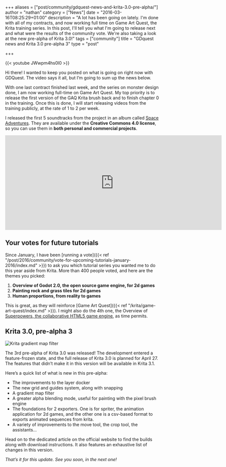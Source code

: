 +++
aliases = ["post/community/gdquest-news-and-krita-3.0-pre-alpha/"]
author = "nathan"
category = ["News"]
date = "2016-03-16T08:25:29+01:00"
description = "A lot has been going on lately. I'm done with all of my contracts, and now working full time on Game Art Quest, the Krita training series. In this post, I'll tell you what I'm going to release next and what were the results of the community vote. We're also taking a look at the new pre-alpha of Krita 3.0!"
tags = ["community"]
title = "GDquest news and Krita 3.0 pre-alpha 3"
type = "post"

+++

{{< youtube JWwpm4hs0l0 >}}

Hi there! I wanted to keep you posted on what is going on right now with GDQuest. The video says it all, but I’m going to sum up the news below.

With one last contract finished last week, and the series on monster design done, I am now working full-time on Game Art Quest. My top priority is to release the first version of the GAQ Krita brush back and to finish chapter 0 in the training. Once this is done, I will start releasing videos from the training publicly, at the rate of 1 to 2 per week.

I released the first 5 soundtracks from the project in an album called [Space Adventures](https://gdquest.bandcamp.com/album/space-adventures). They are available under the **Creative Commons 4.0 license**, so you can use them in **both personal and commercial projects**.

<iframe style="border: 0; width: 700px; height: 307px;" src="https://bandcamp.com/EmbeddedPlayer/album=1579881958/size=large/bgcol=333333/linkcol=e99708/artwork=small/transparent=true/" seamless><a href="http://gdquest.bandcamp.com/album/space-adventures">Space adventures by Nathan Lovato</a></iframe>

## Your votes for future tutorials

Since January, I have been [running a vote]({{< ref "/post/2016/community/vote-for-upcoming-tutorials-january-2016/index.md" >}}) to ask you which tutorial series you wanted me to do this year aside from Krita. More than 400 people voted, and here are the themes you picked:

1. **Overview of Godot 2.0, the open source game engine, for 2d games**
2. **Painting rock and grass tiles for 2d games**
3. **Human proportions, from reality to games**

This is great, as they will reinforce [Game Art Quest]({{< ref "/krita/game-art-quest/index.md" >}}). I might also do the 4th one, the Overview of [Superpowers, the collaborative HTML5 game engine](http://superpowers-html5.com/), as time permits.

## Krita 3.0, pre-alpha 3

<img src="\img\post\community\krita-gradient-map.png" alt="Krita gradient map filter" class="img-responsive" />


The 3rd pre-alpha of Krita 3.0 was released! The development entered a feature-frozen state, and the full release of Krita 3.0 is planned for April 27. The features that didn’t make it in this version will be available in Krita 3.1.

Here’s a quick list of what is new in this pre-alpha:

- The improvements to the layer docker
- The new grid and guides system, along with snapping
- A gradient map filter
- A greater alpha blending mode, useful for painting with the pixel brush engine
- The foundations for 2 exporters. One is for spriter, the animation application for 2d games, and the other one is a csv-based format to exports animated sequences from krita.
- A variety of improvements to the move tool, the crop tool, the assistants…

Head on to the dedicated article on the official website to find the builds along with download instructions. It also features an exhaustive list of changes in this version.

_That’s it for this update. See you soon, in the next one!_
